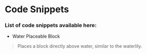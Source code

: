 # Code Snippets

### List of code snippets available here:

- Water Placeable Block
> Places a block directly above water, similar to the waterlily.

